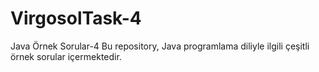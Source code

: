 # VirgosolTask-4

Java Örnek Sorular-4
Bu repository, Java programlama diliyle ilgili çeşitli örnek sorular içermektedir.
